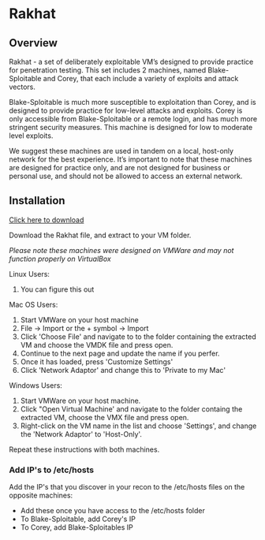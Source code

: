 # Rakhat


## Overview

Rakhat - a set of deliberately exploitable VM’s designed to provide practice for penetration testing. This set includes 2 machines, named Blake-Sploitable and Corey, that each include a variety of exploits and attack vectors. 

Blake-Sploitable is much more susceptible to exploitation than Corey, and is designed to provide practice for low-level attacks and exploits. Corey is only accessible from Blake-Sploitable or a remote login, and has much more stringent security measures. This machine is designed for low to moderate level exploits. 

We suggest these machines are used in tandem on a local, host-only network for the best experience. It’s important to note that these machines are designed for practice only, and are not designed for business or personal use, and should not be allowed to access an external network. 


## Installation

[Click here to download](https://rb.gy/f5vzeo)

Download the Rakhat file, and extract to your VM folder.

*Please note these machines were designed on VMWare and may not function properly on VirtualBox*

Linux Users: 
1. You can figure this out

Mac OS Users:
1. Start VMWare on your host machine
2. File -> Import or the + symbol -> Import 
3. Click 'Choose File' and navigate to to the folder containing the extracted VM and choose the VMDK file and press open. 
4. Continue to the next page and update the name if you perfer. 
5. Once it has loaded, press 'Customize Settings'
6. Click 'Network Adaptor' and change this to 'Private to my Mac'

Windows Users:
1. Start VMWare on your host machine.
2. Click "Open Virtual Machine' and navigate to the folder containg the extracted VM, choose the VMX file and press open.
2. Right-click on the VM name in the list and choose 'Settings', and change the 'Network Adaptor' to 'Host-Only'.

Repeat these instructions with both machines. 

### Add IP's to /etc/hosts

Add the IP's that you discover in your recon to the /etc/hosts files on the opposite machines:
 - Add these once you have access to the /etc/hosts folder
 - To Blake-Sploitable, add Corey's IP
 - To Corey, add Blake-Sploitables IP


